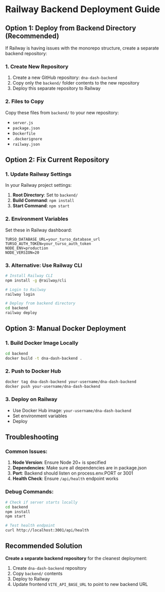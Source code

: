 # Railway Backend Deployment Guide

## Option 1: Deploy from Backend Directory (Recommended)

If Railway is having issues with the monorepo structure, create a separate backend repository:

### 1. Create New Repository
1. Create a new GitHub repository: `dna-dash-backend`
2. Copy only the `backend/` folder contents to the new repository
3. Deploy this separate repository to Railway

### 2. Files to Copy
Copy these files from `backend/` to your new repository:
- `server.js`
- `package.json`
- `Dockerfile`
- `.dockerignore`
- `railway.json`

## Option 2: Fix Current Repository

### 1. Update Railway Settings
In your Railway project settings:
1. **Root Directory**: Set to `backend/`
2. **Build Command**: `npm install`
3. **Start Command**: `npm start`

### 2. Environment Variables
Set these in Railway dashboard:
```
TURSO_DATABASE_URL=your_turso_database_url
TURSO_AUTH_TOKEN=your_turso_auth_token
NODE_ENV=production
NODE_VERSION=20
```

### 3. Alternative: Use Railway CLI
```bash
# Install Railway CLI
npm install -g @railway/cli

# Login to Railway
railway login

# Deploy from backend directory
cd backend
railway deploy
```

## Option 3: Manual Docker Deployment

### 1. Build Docker Image Locally
```bash
cd backend
docker build -t dna-dash-backend .
```

### 2. Push to Docker Hub
```bash
docker tag dna-dash-backend your-username/dna-dash-backend
docker push your-username/dna-dash-backend
```

### 3. Deploy on Railway
- Use Docker Hub image: `your-username/dna-dash-backend`
- Set environment variables
- Deploy

## Troubleshooting

### Common Issues:
1. **Node Version**: Ensure Node 20+ is specified
2. **Dependencies**: Make sure all dependencies are in package.json
3. **Port**: Backend should listen on process.env.PORT or 3001
4. **Health Check**: Ensure `/api/health` endpoint works

### Debug Commands:
```bash
# Check if server starts locally
cd backend
npm install
npm start

# Test health endpoint
curl http://localhost:3001/api/health
```

## Recommended Solution

**Create a separate backend repository** for the cleanest deployment:

1. Create `dna-dash-backend` repository
2. Copy `backend/` contents
3. Deploy to Railway
4. Update frontend `VITE_API_BASE_URL` to point to new backend URL
